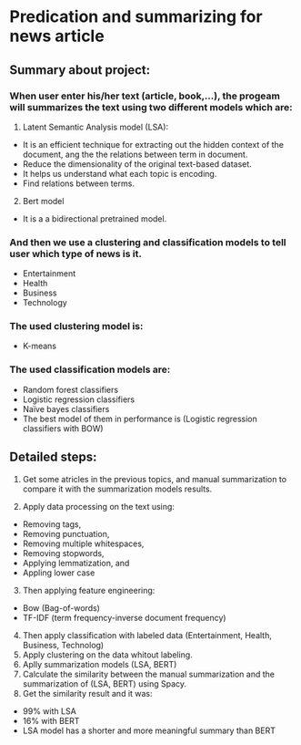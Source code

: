 # Predication and summarizing for news article

## Summary about project:
### When user enter his/her text (article, book,...), the progeam will summarizes the text using two different models which are:
1. Latent Semantic Analysis model (LSA):
* It is an efficient technique for extracting out the hidden context of the document, ang the the relations between term in document.
* Reduce the dimensionality of the original text-based dataset.
* It helps us understand what each topic is encoding.
* Find relations between terms.
2. Bert model
* It is a a bidirectional pretrained model.

### And then we use a clustering and classification models to tell user which type of news is it.
* Entertainment
* Health
* Business
* Technology

### The used clustering model is:
* K-means
### The used classification models are:
* Random forest classifiers
* Logistic regression classifiers
* Naïve bayes classifiers
* The best model of them in performance is (Logistic regression classifiers with BOW)

## Detailed steps:
1. Get some atricles in the previous topics, and manual summarization to compare it with the summarization models results.

2. Apply data processing on the text using:
* Removing tags,
* Removing punctuation,
* Removing multiple whitespaces,
* Removing stopwords,
* Applying lemmatization, and
* Appling lower case
3. Then applying feature engineering:
* Bow (Bag-of-words)
* TF-IDF (term frequency-inverse document frequency)
4. Then apply classification with labeled data (Entertainment, Health, Business, Technolog)
5. Apply clustering on the data whitout labeling.
6. Aplly summarization models (LSA, BERT)
7. Calculate the similarity between the manual summarization and the summarization of (LSA, BERT) using Spacy.
8. Get the similarity result and it was:
* 99% with LSA
* 16% with BERT
* LSA model has a shorter and more meaningful summary than BERT
